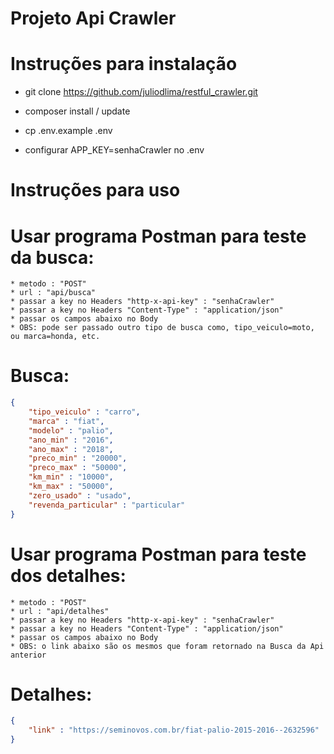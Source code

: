 # Projeto Api Crawler

# Instruções para instalação

* git clone https://github.com/juliodlima/restful_crawler.git

* composer install / update

* cp .env.example .env

* configurar APP_KEY=senhaCrawler no .env


# Instruções para uso

# Usar programa Postman para teste da busca:

    * metodo : "POST"
    * url : "api/busca"
    * passar a key no Headers "http-x-api-key" : "senhaCrawler"
    * passar a key no Headers "Content-Type" : "application/json"
    * passar os campos abaixo no Body
    * OBS: pode ser passado outro tipo de busca como, tipo_veiculo=moto, ou marca=honda, etc.

# Busca:
```Json
{
    "tipo_veiculo" : "carro",
    "marca" : "fiat",
    "modelo" : "palio",
    "ano_min" : "2016",
    "ano_max" : "2018",
    "preco_min" : "20000",
    "preco_max" : "50000",
    "km_min" : "10000",
    "km_max" : "50000",
    "zero_usado" : "usado",
    "revenda_particular" : "particular"       
}
```

# Usar programa Postman para teste dos detalhes:
    * metodo : "POST"
    * url : "api/detalhes"
    * passar a key no Headers "http-x-api-key" : "senhaCrawler"
    * passar a key no Headers "Content-Type" : "application/json"
    * passar os campos abaixo no Body
    * OBS: o link abaixo são os mesmos que foram retornado na Busca da Api anterior

# Detalhes:
```Json
{
    "link" : "https://seminovos.com.br/fiat-palio-2015-2016--2632596"
}
```
